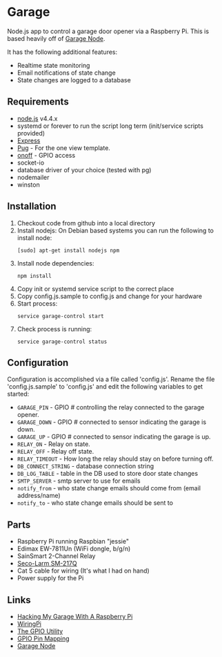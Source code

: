 # Garage

Node.js app to control a garage door opener via a Raspberry Pi. This is based heavily off of [Garage Node](https://github.com/brentnycum/garage-node).

It has the following additional features:

 * Realtime state monitoring
 * Email notifications of state change
 * State changes are logged to a database

## Requirements

 * [node.js](http://nodejs.org/) v4.4.x
 * systemd or forever to run the script long term (init/service scripts provided)
 * [Express](http://expressjs.com/)
 * [Pug](https://github.com/pugjs/pug) - For the one view template.
 * [onoff](https://github.com/fivdi/onoff) - GPIO access
 * socket-io
 * database driver of your choice (tested with pg)
 * nodemailer
 * winston

## Installation

1. Checkout code from github into a local directory
2. Install nodejs:
   On Debian based systems you can run the following to install node:
    ``` shell
    [sudo] apt-get install nodejs npm
    ```
3. Install node dependencies:
    ``` shell
    npm install
    ```
4. Copy init or systemd service script to the correct place
5. Copy config.js.sample to config.js and change for your hardware
6. Start process:
    ``` shell
    service garage-control start
    ```
7. Check process is running:
    ``` shell
    service garage-control status
    ```

## Configuration

Configuration is accomplished via a file called 'config.js'. Rename the file 'config.js.sample' to 'config.js' and edit
the following variables to get started:

 * `GARAGE_PIN` - GPIO # controlling the relay connected to the garage opener.
 * `GARAGE_DOWN` - GPIO # connected to sensor indicating the garage is down.
 * `GARAGE_UP` - GPIO # connected to sensor indicating the garage is up. 
 * `RELAY_ON` - Relay on state.
 * `RELAY_OFF` - Relay off state.
 * `RELAY_TIMEOUT` - How long the relay should stay on before turning off.
 * `DB_CONNECT_STRING` - database connection string
 * `DB_LOG_TABLE` - table in the DB used to store door state changes
 * `SMTP_SERVER` - smtp server to use for emails
 * `notify_from` - who state change emails should come from (email address/name)
 * `notify_to` - who state change emails should be sent to

## Parts

 * Raspberry Pi running Raspbian "jessie"
 * Edimax EW-7811Un (WiFi dongle, b/g/n)
 * SainSmart 2-Channel Relay
 * [Seco-Larm SM-217Q](http://www.smarthome.com/seco-larm-enforcer-sm-217q-w-miniature-surface-mount-contact-magnet.html)
 * Cat 5 cable for wiring (It's what I had on hand)
 * Power supply for the Pi

## Links

 * [Hacking My Garage With A Raspberry Pi](http://itsbrent.net/2013/03/hacking-my-garage-with-a-raspberry-pi/)
 * [WiringPi](https://projects.drogon.net/raspberry-pi/wiringpi/)
 * [The GPIO Utility](https://projects.drogon.net/raspberry-pi/wiringpi/the-gpio-utility/)
 * [GPIO Pin Mapping](https://projects.drogon.net/raspberry-pi/wiringpi/pins/)
 * [Garage Node](https://github.com/brentnycum/garage-node)
